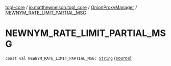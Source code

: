 [topl-core](../../index.md) / [io.matthewnelson.topl_core](../index.md) / [OnionProxyManager](index.md) / [NEWNYM_RATE_LIMIT_PARTIAL_MSG](./-n-e-w-n-y-m_-r-a-t-e_-l-i-m-i-t_-p-a-r-t-i-a-l_-m-s-g.md)

# NEWNYM_RATE_LIMIT_PARTIAL_MSG

`const val NEWNYM_RATE_LIMIT_PARTIAL_MSG: `[`String`](https://kotlinlang.org/api/latest/jvm/stdlib/kotlin/-string/index.html) [(source)](https://github.com/05nelsonm/TorOnionProxyLibrary-Android/blob/master/topl-core/src/main/java/io/matthewnelson/topl_core/OnionProxyManager.kt#L202)